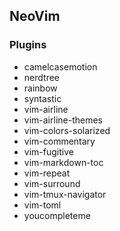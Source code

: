 ## NeoVim

### Plugins

- camelcasemotion
- nerdtree
- rainbow
- syntastic
- vim-airline
- vim-airline-themes
- vim-colors-solarized
- vim-commentary
- vim-fugitive
- vim-markdown-toc
- vim-repeat
- vim-surround
- vim-tmux-navigator
- vim-toml
- youcompleteme

